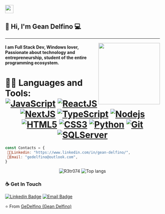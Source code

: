 <p align="left">
  <img src="https://user-images.githubusercontent.com/5679180/79618120-0daffb80-80be-11ea-819e-d2b0fa904d07.gif" width="27px">
</p>

## 👋 Hi, I'm Gean Delfino :computer:

---

<img align='right' src='https://user-images.githubusercontent.com/5713670/87202985-820dcb80-c2b6-11ea-9f56-7ec461c497c3.gif' width='200"'>

#### I am Full Stack Dev, Windows lover, Passionate about technology and entrepreneurship, student of the entire programming ecosystem.

# 👨‍💻 Languages and Tools: <div align="center"> [![JavaScript](https://img.shields.io/badge/-JavaScript-%23F7DF1C?style=flat-square&logo=javascript&logoColor=000000&labelColor=%23F7DF1C&color=%23FFCE5A)](https://www.javascript.com/) [![ReactJS](https://img.shields.io/badge/-ReactJS-%23282C34?style=flat-square&logo=react)](https://reactjs.org/) [![NextJS](https://img.shields.io/badge/-NextJs-black?style=flat-square&logo=next.js)](https://nextjs.org/) [![TypeScript](https://img.shields.io/badge/-TypeScript-%23282C34?style=flat-square&logo=typescript&logoColor=007bcd)](https://www.typescriptlang.org/) [![Nodejs](https://img.shields.io/badge/-Nodejs-black?style=flat-square&logo=Node.js)](https://nodejs.org/) [![HTML5](https://img.shields.io/badge/-HTML5-%23E44D27?style=flat-square&logo=html5&logoColor=ffffff)](https://developer.mozilla.org/pt-BR/docs/Web/HTML/HTML5) [![CSS3](https://img.shields.io/badge/-CSS3-%231572B6?style=flat-square&logo=css3)](https://developer.mozilla.org/en-US/docs/Web/CSS) [![Python](https://img.shields.io/badge/-Python-%23282C34?style=flat-square&logo=python)](https://www.python.org/) [![Git](https://img.shields.io/badge/-git-black?style=flat-square&logo=Git)](https://git-scm.com/) [![SQLServer](https://img.shields.io/badge/-SQL_Server-%23282C34?style=flat-square&logo=microsoftsqlserver)](https://www.microsoft.com/pt-br/sql-server/sql-server-downloads)

</div>

```js
const Contacts = {
 👨‍💻Linkedin: "https://www.linkedin.com/in/gean-delfino/",
 📒Email: "gedelfino@outlook.com",
}
```

<p align="center">
  <img src="https://github-readme-stats.vercel.app/api?username=GeDelfino&show_icons=true&title_color=fff&icon_color=00d9ff&text_color=c9d1d9&bg_color=161b22" alt="R3tr074" />
    <img src="https://github-readme-stats.vercel.app/api/top-langs/?username=GeDelfino&layout=compact&show_icons=true&title_color=fff&icon_color=fff&text_color=c9d1d9&bg_color=161b22" alt="Top langs" />
</p>

### ☕ Get In Touch

[![Linkedin Badge](https://img.shields.io/badge/-Gean%20Delfino-0077b5?style=flat-square&logo=Linkedin&logoColor=white&link=https://www.linkedin.com/in/gean-delfino/)](https://www.linkedin.com/in/gean-delfino/)
[![Email Badge](https://img.shields.io/badge/-gedelfino@outlook.com-ea4335?style=flat-square&logo=Microsoft-outlook&logoColor=white)](mailto:gedelfino@outlook.com)

⭐️ From [GeDelfino (Gean Delfino)](https://github.com/GeDelfino)
